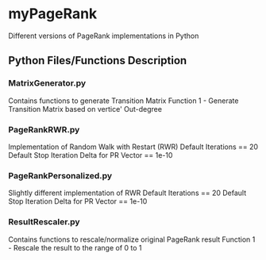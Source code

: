 # myPageRank
Different versions of PageRank implementations in Python

## Python Files/Functions Description
### MatrixGenerator.py
Contains functions to generate Transition Matrix
Function 1 - Generate Transition Matrix based on vertice' Out-degree

### PageRankRWR.py
Implementation of Random Walk with Restart (RWR)
Default Iterations == 20
Default Stop Iteration Delta for PR Vector == 1e-10

### PageRankPersonalized.py
Slightly different implementation of RWR
Default Iterations == 20
Default Stop Iteration Delta for PR Vector == 1e-10

### ResultRescaler.py
Contains functions to rescale/normalize original PageRank result
Function 1 - Rescale the result to the range of 0 to 1
